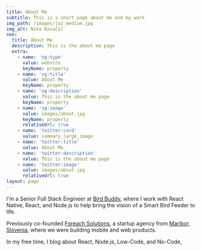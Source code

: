 ```yaml
---
title: About Me
subtitle: This is a short page about me and my work
img_path: /images/jaz_medium.jpg
img_alt: Niko Kovačič
seo:
  title: About Me
  description: This is the about me page
  extra:
    - name: 'og:type'
      value: website
      keyName: property
    - name: 'og:title'
      value: About Me
      keyName: property
    - name: 'og:description'
      value: This is the about me page
      keyName: property
    - name: 'og:image'
      value: images/about.jpg
      keyName: property
      relativeUrl: true
    - name: 'twitter:card'
      value: summary_large_image
    - name: 'twitter:title'
      value: About Me
    - name: 'twitter:description'
      value: This is the about me page
    - name: 'twitter:image'
      value: images/about.jpg
      relativeUrl: true
layout: page
---
```

I'm a Senior Full Stack Engineer at [Bird Buddy](https://mybirdbuddy.com/), where I work with React Native, React, and Node.js to help bring the vision of a Smart Bird Feeder to life.

Previously co-founded [Foreach Solutions](https://www.foreach-solutions.com/en/?ref=ncode), a startup agency from [Maribor, Slovenia](https://goo.gl/maps/GdHsezDhZLiPUm7z9), where we were building mobile and web products.

In my free time, I blog about React, Node.js, Low-Code, and No-Code,
